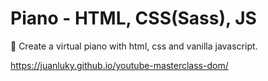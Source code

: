 # Piano - HTML, CSS(Sass), JS
🎹 Create a virtual piano with html, css and vanilla javascript. 

https://juanluky.github.io/youtube-masterclass-dom/
